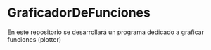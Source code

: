 # GraficadorDeFunciones
En este repositorio se desarrollará un programa dedicado a graficar funciones (plotter)
